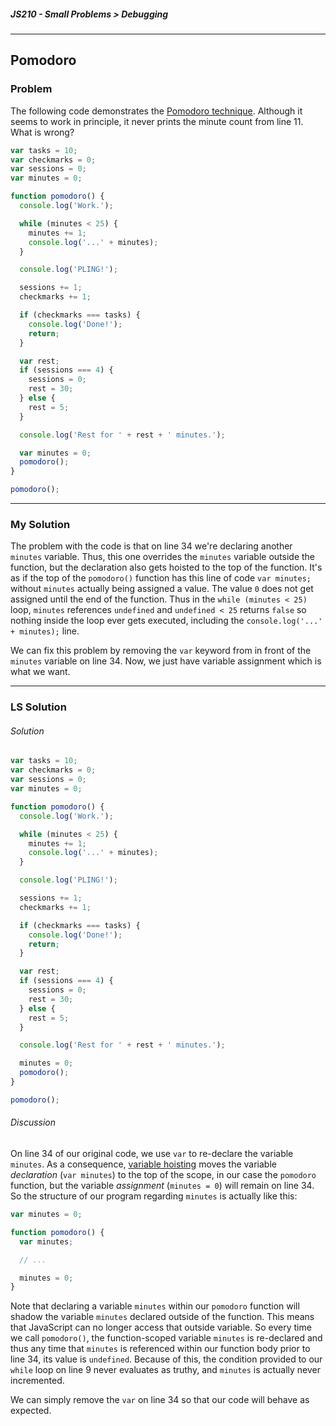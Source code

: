##### JS210 - Small Problems > Debugging

---

## Pomodoro

### Problem

The following code demonstrates the [Pomodoro technique](https://en.wikipedia.org/wiki/Pomodoro_Technique). Although it seems to work in principle, it never prints the minute count from line 11. What is wrong?  

```javascript
var tasks = 10;
var checkmarks = 0;
var sessions = 0;
var minutes = 0;

function pomodoro() {
  console.log('Work.');

  while (minutes < 25) {
    minutes += 1;
    console.log('...' + minutes);
  }

  console.log('PLING!');

  sessions += 1;
  checkmarks += 1;

  if (checkmarks === tasks) {
    console.log('Done!');
    return;
  }

  var rest;
  if (sessions === 4) {
    sessions = 0;
    rest = 30;
  } else {
    rest = 5;
  }

  console.log('Rest for ' + rest + ' minutes.');

  var minutes = 0;
  pomodoro();
}

pomodoro();
```

---

### My Solution

The problem with the code is that on line 34 we're declaring another `minutes` variable. Thus, this one overrides the `minutes` variable outside the function, but the declaration also gets hoisted to the top of the function. It's as if the top of the `pomodoro()` function has this line of code `var minutes;` without `minutes` actually being assigned a value. The value `0` does not get assigned until the end of the function. Thus in the `while (minutes < 25)` loop, `minutes` references `undefined` and `undefined < 25` returns `false` so nothing inside the loop ever gets executed, including the `console.log('...' + minutes);` line.  

We can fix this problem by removing the `var` keyword from in front of the `minutes` variable on line 34. Now, we just have variable assignment which is what we want.  

---

### LS Solution

###### Solution

```javascript
var tasks = 10;
var checkmarks = 0;
var sessions = 0;
var minutes = 0;

function pomodoro() {
  console.log('Work.');

  while (minutes < 25) {
    minutes += 1;
    console.log('...' + minutes);
  }

  console.log('PLING!');

  sessions += 1;
  checkmarks += 1;

  if (checkmarks === tasks) {
    console.log('Done!');
    return;
  }

  var rest;
  if (sessions === 4) {
    sessions = 0;
    rest = 30;
  } else {
    rest = 5;
  }

  console.log('Rest for ' + rest + ' minutes.');

  minutes = 0;
  pomodoro();
}

pomodoro();
```

###### Discussion

On line 34 of our original code, we use `var` to re-declare the variable `minutes`. As a consequence, [variable hoisting](https://launchschool.com/lessons/511a561c/assignments/529cf31a) moves the variable *declaration* (`var minutes`) to the top of the scope, in our case the `pomodoro` function, but the variable *assignment* (`minutes = 0`) will remain on line 34. So the structure of our program regarding `minutes` is actually like this:  

```javascript
var minutes = 0;

function pomodoro() {
  var minutes;

  // ...

  minutes = 0;
}
```

Note that declaring a variable `minutes` within our `pomodoro` function will shadow the variable `minutes` declared outside of the function. This means that JavaScript can no longer access that outside variable. So every time we call `pomodoro()`, the function-scoped variable `minutes` is re-declared and thus any time that `minutes` is referenced within our function body prior to line 34, its value is `undefined`. Because of this, the condition provided to our `while` loop on line 9 never evaluates as truthy, and `minutes` is actually never incremented.  

We can simply remove the `var` on line 34 so that our code will behave as expected.